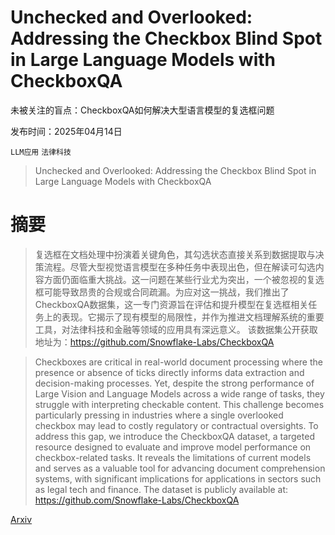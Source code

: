 # Unchecked and Overlooked: Addressing the Checkbox Blind Spot in Large Language Models with CheckboxQA
未被关注的盲点：CheckboxQA如何解决大型语言模型的复选框问题

发布时间：2025年04月14日

`LLM应用` `法律科技`

> Unchecked and Overlooked: Addressing the Checkbox Blind Spot in Large Language Models with CheckboxQA

# 摘要

> 复选框在文档处理中扮演着关键角色，其勾选状态直接关系到数据提取与决策流程。尽管大型视觉语言模型在多种任务中表现出色，但在解读可勾选内容方面仍面临重大挑战。这一问题在某些行业尤为突出，一个被忽视的复选框可能导致昂贵的合规或合同疏漏。为应对这一挑战，我们推出了CheckboxQA数据集，这一专门资源旨在评估和提升模型在复选框相关任务上的表现。它揭示了现有模型的局限性，并作为推进文档理解系统的重要工具，对法律科技和金融等领域的应用具有深远意义。
    该数据集公开获取地址为：https://github.com/Snowflake-Labs/CheckboxQA

> Checkboxes are critical in real-world document processing where the presence or absence of ticks directly informs data extraction and decision-making processes. Yet, despite the strong performance of Large Vision and Language Models across a wide range of tasks, they struggle with interpreting checkable content. This challenge becomes particularly pressing in industries where a single overlooked checkbox may lead to costly regulatory or contractual oversights. To address this gap, we introduce the CheckboxQA dataset, a targeted resource designed to evaluate and improve model performance on checkbox-related tasks. It reveals the limitations of current models and serves as a valuable tool for advancing document comprehension systems, with significant implications for applications in sectors such as legal tech and finance.
  The dataset is publicly available at: https://github.com/Snowflake-Labs/CheckboxQA

[Arxiv](https://arxiv.org/abs/2504.10419)